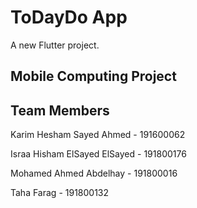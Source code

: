 # ToDayDo App

A new Flutter project.

## Mobile Computing Project

## Team Members
Karim Hesham Sayed Ahmed - 191600062

Israa Hisham ElSayed ElSayed - 191800176

Mohamed Ahmed Abdelhay - 191800016

Taha Farag - 191800132
